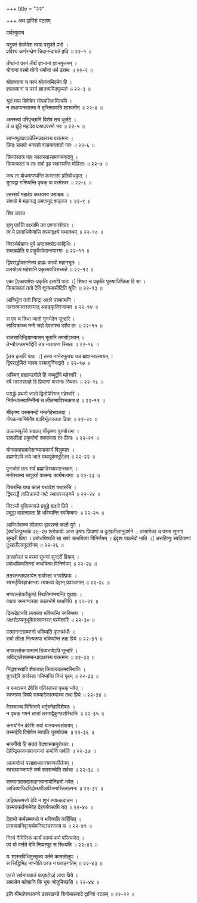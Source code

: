 +++
title = "२२"

+++
अथ द्वाविंशं पटलम्   
    
    
पार्वत्युवाच   
    
    
यदुक्तं देवदेवेश त्वया पशुपते प्रभो ।  
प्रविश्य कर्णरन्ध्रेण चिदानन्दायते हृदि ॥ २२-१ ॥  
    
तीर्थानां परमं तीर्थं ज्ञानानां ज्ञानमुत्तमम् ।  
योगानां परमो योगो धर्माणां धर्म उत्तमः ॥ २२-२ ॥  
    
श्रोतव्यानां च परमं श्रोतव्यमिदमेव हि ।  
ज्ञातव्यानां च परमं ज्ञातव्यमिदमुच्यते ॥ २२-३ ॥  
    
श्रुतं मया विशेषेण सोपपत्तिकमित्यपि ।  
न तथाप्यन्तरात्मा मे तृप्तिमायाति शाश्वतीम् ॥ २२-४ ॥  
    
अतस्त्वां परिपृच्छामि विशेषं तत्र धूर्जटे ।  
तं च ब्रूहि महादेव प्रसादपरमो भव ॥ २२-५ ॥  
    
स्वप्नभूतप्रपञ्चेस्मिन्नक्षरस्य परात्मनः ।  
प्रियाः सख्यो भगवतो वासनावशतो गतः ॥ २२-६ ॥  
    
क्रियांस्तत्र गतः कालस्तासामागमनादनु ।  
कियत्कालं च ताः सर्वा इह स्थास्यन्ति मोहिताः ॥ २२-७ ॥  
    
कथ ता बोधमाप्स्यन्ति कस्तासां प्रतिबोधकृत् ।  
युगपद्वा गमिष्यन्ति पृथक् वा परमेश्वर ॥ २२-८ ॥  
    
एतत्सर्वं महादेव कथयस्व प्रसादतः ।  
संशयो मे महानद्य तमपानुद शङ्कर ॥ २२-९ ॥  
    
    
शिव उवाच  
    
    
शृणु पार्वति वक्ष्यामि तव प्रश्नानशेषतः ।  
त्वं मे प्राणाधिकैवासि तस्माद्वक्ष्ये यथातथम् ॥ २२-१० ॥  
    
विरञ्चेर्ब्रह्मणः पूर्व अष्टवक्त्रोऽभवद्विधिः ।  
शब्दब्रह्मेति य प्राहुर्वेदवेदान्तपारगाः ॥ २२-११ ॥  
    
द्विपरार्द्धावसानेस्य ब्राह्मः कल्पो महानभूतः ।  
प्रलयोऽयं महेशानि प्रकृत्यवधिरुच्यते ॥ २२-१२ ॥  
    
एका [एकावशेषा-प्रकृतिः इत्यपि पाठः ।] शिष्टा च प्रकृतिः पुरुषाधिष्ठिता हि सा ।  
कियत्कालं ततो देवि शून्यमासीदिति श्रुतिः ॥ २२-१३ ॥  
    
आविर्भूता ततो निन्द्रा अक्षरे परमात्मनि ।  
महत्तत्वमतस्तस्माद् अहङ्कृतिरजायत ॥ २२-१४ ॥  
    
स एव च त्रिधा जातो गुणभेदेन सुन्दरि ।  
सात्विकाच्च मनो जज्ञे देवताश्च दशैव ताः ॥ २२-१५ ॥  
    
राजसादिन्द्रियाण्यासन् भूतानि तमसोऽभवन् ।  
तेभ्यौऽण्डमभवेद्देवि तत्र नारायणः स्थितः ॥ २२-१६ ॥  
    
[तत्र इत्यपि पाठः ।] तस्य नाभेरभूत्पद्म यत्र ब्रह्माभवत्स्वयम् ।  
द्विपरार्द्धमितं चास्य परमायुर्निगद्यते ॥ २२-१७ ॥  
    
अस्मिन् ब्रह्माण्डगोले हि जम्बूद्वीपे महेश्वरि ।  
वर्षे भारतसञ्ज्ञे हि प्रियाणां वासनाः स्थिताः ॥ २२-१८ ॥  
    
परार्द्धः प्रथमो जातो द्वितीयेस्मिन् महेश्वरि ।  
निर्बन्धात्स्वामिनीनां च लीलामाविश्चकार ह ॥ २२-१९ ॥  
    
श्रीकृष्णः परमानन्दो नन्दगेहेभवत्तदा ।  
गोपकन्यामिषेणैव ह्याविर्भूतास्ततः प्रियाः ॥ २२-२० ॥  
    
तत्कामपूर्त्तये साक्षात् श्रीकृष्णः पुरुषोत्तमः ।  
रासलीलां प्रकुर्वाणो रमयामास ताः प्रियाः ॥ २२-२१ ॥  
    
योगमायासमावेशान्मायाकार्यं विलुम्पतः ।  
ब्रह्मणोऽपि लये जाते यथापूर्वमभूदिदम् ॥ २२-२२ ॥  
    
पुनर्जातं ततः सर्वं ब्रह्मादिस्थावरान्तकम् ।  
मनोरथस्य चापूर्त्या वासनाः कार्यमध्यगाः ॥ २२-२३ ॥  
    
विचरन्ति यथा कालं यथादेशं यथारुचि ।  
द्विपरार्द्धे त्वतिक्रान्ते नष्टे स्थावरजङ्गमे ॥ २२-२४ ॥  
    
विरञ्चौ मुक्तिमापन्ने प्रबुद्धे ह्यक्षरे प्रिये ।  
प्रबुद्धा वासनास्ता हि भविष्यन्ति स्वबिम्बगाः ॥ २२-२५ ॥  
    
आविर्भावाच्च लीलाया द्वापरान्ते कलौ युगे ।  
[क्वचित्पुस्तके २६-२७ श्लोकयोः आस कृष्णः प्रियाणां च दुःखलीलानुदर्शने । तासामेका च परमा सुभगा सुन्दरी प्रिया । प्रबोधयिष्यति सा सर्वाः कथयित्वा विनिर्णयम् । ईदृशः पाठभेदो भाति ।] असहिष्णुः स्वप्रियाणां दुःखलीलानुदर्शनम् ॥ २२-२६ ॥  
    
तासामेकां च परमां सुभगां सुन्दरीं प्रियाम् ।  
प्रबोधयिष्यतितरां कथयित्वा विनिर्णयम् ॥ २२-२७ ॥  
    
ततस्तत्सम्प्रदायेन सर्वास्ता भगवत्प्रियाः ।  
स्वभर्तृविरहाक्रान्ताः त्यक्त्त्वा देहान् प्रपञ्चगान् ॥ २२-२८ ॥  
    
भगवल्लोकवैकुण्ठे स्थितिमाप्स्यन्ति यूथशः ।  
पद्मया रममाणास्ताः कालभोगे यथाविधि ॥ २२-२९ ॥  
    
दिव्यदेहानपि त्यक्त्त्वा भविष्यन्ति स्वबिम्बगा ।  
अक्षरोऽप्यनुभूयैतत्स्वप्नवत् परमेश्वरि ॥ २२-३० ॥  
    
परमानन्दसम्मग्नो भविष्यति कृतार्थधीः ।  
सर्वा लीला नित्यरूपा भविष्यन्ति तदा प्रिये ॥ २२-३१ ॥  
    
भगवल्लोकमात्मानं दिव्यभावेऽपि सुन्दरि ।  
अविद्यालेशसम्बन्धादक्षरस्य परात्मनः ॥ २२-३२ ॥  
    
निद्रांशस्यापि शेषत्वात् कियत्कालमवस्थितिः ।  
युगपद्देवि सर्वास्ता गमिष्यन्ति निजं गृहम् ॥ २२-३३ ॥  
    
न कथञ्चन देवेशि गतिस्तासां पृथक् भवेत् ।  
स्वप्नस्य विषये साम्यादैकात्म्याच्च तथा प्रिये ॥ २२-३४ ॥  
    
वैरस्याच्च विचित्रत्वे भर्तृस्नेहाविशेषतः ।  
न पृथक् गमनं तासां तस्माद्वैकुण्ठसंस्थितिः ॥ २२-३५ ॥  
    
क्रमयोगेन देवेशि सर्वा यास्यन्त्यसंशयम् ।  
तस्माद्देवि विशेषेण स्वपतिः पुरुषोत्तमः ॥ २२-३६ ॥  
    
भजनीयो हि सततं वेदशास्त्रानुरोधतः ।  
देहेन्द्रियस्वभावानामन्तं कर्माणि पार्वति ॥ २२-३७ ॥  
    
आत्मनोन्तं परब्रह्मध्यानश्रवणकीर्तनम् ।  
स्वभावाज्जायते कर्म सदसच्चेति सर्वथा ॥ २२-३८ ॥  
    
सत्त्यागादसदासङ्गन्नानायोनिभ्रमो भवेत् ।  
आधिव्याधिदरिद्रोत्थपीडाविस्मारिततात्मनः ॥ २२-३९ ॥  
    
उद्रिक्ततमसो देवि न शुभं स्यात्कदाचन ।  
तस्मात्कर्तव्यमेवेह देहपर्यवसायि यत् ॥ २२-४० ॥  
    
देहान्ते कर्मसम्बन्धो न भविष्यति कर्हिचित् ।  
प्रत्यवायनिवृत्यर्थमनिष्टाचरणस्य च ॥ २२-४१ ॥  
    
नित्यं नैमित्तिकं कार्यं काम्यं कर्म परित्यजेत् ।  
एवं यो वर्त्तते देवि निष्प्रत्यूहं स सिध्यति ॥ २२-४२ ॥  
    
यः शास्त्रविधिमुत्सृज्य वर्तते कामलोलुपः ।  
स सिद्धिमिह नाप्नोति परत्र न पराङ्गतिम् ॥ २२-४३ ॥  
    
एतत्ते सर्वमाख्यातं यत्पृष्टोऽहं त्वया प्रिये ।  
समासेन महेशानि किं भूयः श्रोतुमिच्छसि ॥ २२-४४ ॥  
    
    
इति श्रीमाहेश्वरतन्त्रे उत्तरखण्डे शिवोमासंवादे द्वाविंशं पटलम् ॥ २२-२२ ॥  
    
    
    
    